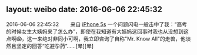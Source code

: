 layout: weibo
date: 2016-06-06 22:45:32
---
2016-06-06 22:45:32  &nbsp;&nbsp;&nbsp;&nbsp;&nbsp;&nbsp; 来自 <a href="sinaweibo://customweibosource" rel="nofollow">iPhone 5s</a>
一个问题闪电一般击中了我：“高考的时候女生大姨妈来了怎么办”，即使在我知道有大姨妈这回事时我也从没想到这点啊😱，这一来绝对非同小可啊，我立即咨询了自称"Mr. Know All"的走兽，他淡然且坚定的回答“吃避孕药”……[晕][晕] ​​​
